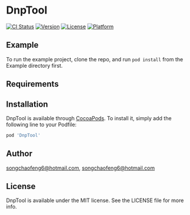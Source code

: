 # DnpTool

[![CI Status](https://img.shields.io/travis/songchaofeng6@hotmail.com/DnpTool.svg?style=flat)](https://travis-ci.org/songchaofeng6@hotmail.com/DnpTool)
[![Version](https://img.shields.io/cocoapods/v/DnpTool.svg?style=flat)](https://cocoapods.org/pods/DnpTool)
[![License](https://img.shields.io/cocoapods/l/DnpTool.svg?style=flat)](https://cocoapods.org/pods/DnpTool)
[![Platform](https://img.shields.io/cocoapods/p/DnpTool.svg?style=flat)](https://cocoapods.org/pods/DnpTool)

## Example

To run the example project, clone the repo, and run `pod install` from the Example directory first.

## Requirements

## Installation

DnpTool is available through [CocoaPods](https://cocoapods.org). To install
it, simply add the following line to your Podfile:

```ruby
pod 'DnpTool'
```

## Author

songchaofeng6@hotmail.com, songchaofeng6@hotmail.com

## License

DnpTool is available under the MIT license. See the LICENSE file for more info.
